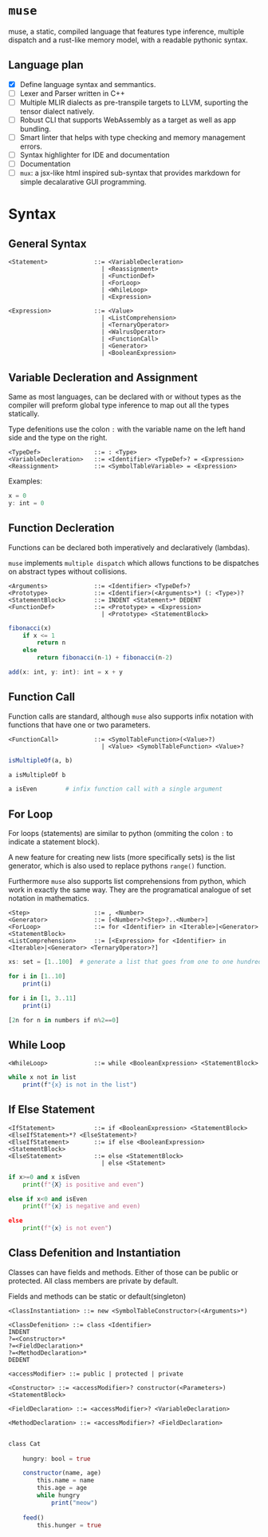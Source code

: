 # `muse` 

muse, a static, compiled language that features type inference, multiple dispatch and a rust-like memory model, with a readable pythonic syntax.

## Language plan
- [x] Define language syntax and semmantics. 
- [ ] Lexer and Parser written in C++
- [ ] Multiple MLIR dialects as pre-transpile targets to LLVM, suporting the tensor dialect natively.
- [ ] Robust CLI that supports WebAssembly as a target as well as app bundling.
- [ ] Smart linter that helps with type checking and memory management errors.
- [ ] Syntax highlighter for IDE and documentation
- [ ] Documentation
- [ ] `mux`: a jsx-like html inspired sub-syntax that provides markdown for simple decalarative GUI programming.

# Syntax

## General Syntax

```
<Statement>             ::= <VariableDecleration>
                          | <Reassignment>
                          | <FunctionDef>
                          | <ForLoop>
                          | <WhileLoop>
                          | <Expression>

<Expression>            ::= <Value>
                          | <ListComprehension>
                          | <TernaryOperator>
                          | <WalrusOperator>
                          | <FunctionCall>
                          | <Generator>
                          | <BooleanExpression>
```

## Variable Decleration and Assignment
Same as most languages, can be declared with or without types as the compiler will preform global type inference to map out all the types statically.

Type defenitions use the colon `:` with the variable name on the left hand side and the type on the right.
```
<TypeDef>               ::= : <Type>
<VariableDecleration>   ::= <Identifier> <TypeDef>? = <Expression>
<Reassignment>          ::= <SymbolTableVariable> = <Expression>
```

Examples:
```julia
x = 0
y: int = 0
```

## Function Decleration

Functions can be declared both imperatively and declaratively (lambdas).

`muse` implements `multiple dispatch` which allows functions to be dispatches on abstract types without collisions.

```
<Arguments>             ::= <Identifier> <TypeDef>? 
<Prototype>             ::= <Identifier>(<Arguments>*) (: <Type>)?
<StatementBlock>        ::= INDENT <Statement>* DEDENT
<FunctionDef>           ::= <Prototype> = <Expression> 
                          | <Prototype> <StatementBlock>
```


```julia
fibonacci(x)
    if x <= 1
        return n
    else    
        return fibonacci(n-1) + fibonacci(n-2)

add(x: int, y: int): int = x + y
```

## Function Call

Function calls are standard, although `muse` also supports infix notation with functions that have one or two parameters.
```
<FunctionCall>          ::= <SymolTableFunction>(<Value>?) 
                          | <Value> <SymoblTableFunction> <Value>?
```

```julia
isMultipleOf(a, b)

a isMultipleOf b       

a isEven        # infix function call with a single argument
```

## For Loop

For loops (statements) are similar to python (ommiting the colon `:` to indicate a statement block). 

A new feature for creating new lists (more specifically sets) is the list generator, which is also used to replace pythons `range()` function.

Furthermore `muse` also supports list comprehensions from python, which work in exactly the same way. They are the programatical analogue of set notation in mathematics.

```
<Step>                  ::= , <Number>
<Generator>             ::= [<Number>?<Step>?..<Number>]
<ForLoop>               ::= for <Identifier> in <Iterable>|<Generator> <StatementBlock>
<ListComprehension>     ::= [<Expression> for <Identifier> in <Iterable>|<Generator> <TernaryOperator>?]
```

```julia
xs: set = [1..100]  # generate a list that goes from one to one hundred

for i in [1..10]
    print(i)

for i in [1, 3..11]
    print(i)

[2n for n in numbers if n%2==0]
```

## While Loop

```
<WhileLoop>             ::= while <BooleanExpression> <StatementBlock>
```

```julia
while x not in list
    print(f"{x} is not in the list")
```

## If Else Statement


```
<IfStatement>           ::= if <BooleanExpression> <StatementBlock> <ElseIfStatement>*? <ElseStatement>?
<ElseIfStatement>       ::= if else <BooleanExpression>  <StatementBlock>
<ElseStatement>         ::= else <StatementBlock> 
                          | else <Statement>
``` 

```py
if x>=0 and x isEven
    print(f"{X} is positive and even")

else if x<0 and isEven
    print(f"{x} is negative and even)

else 
    print(f"{x} is not even")
```

## Class Defenition and Instantiation
Classes can have fields and methods. Either of those can be public or protected. All class members are private by default.

Fields and methods can be static or default(singleton)

```
<ClassInstantiation> ::= new <SymbolTableConstructor>(<Arguments>*)

<ClassDefenition> ::= class <Identifier> 
INDENT 
?=<Constructor>* 
?=<FieldDeclaration>* 
?=<MethodDeclaration>*
DEDENT

<accessModifier> ::= public | protected | private

<Constructor> ::= <accessModifier>? constructor(<Parameters>) <StatementBlock>

<FieldDeclaration> ::= <accessModifier>? <VariableDeclaration>

<MethodDeclaration> ::= <accessModifier>? <FieldDeclaration>
```

```julia

class Cat
    
    hungry: bool = true

    constructor(name, age)
        this.name = name
        this.age = age
        while hungry
            print("meow")
    
    feed()
        this.hunger = true

```        





